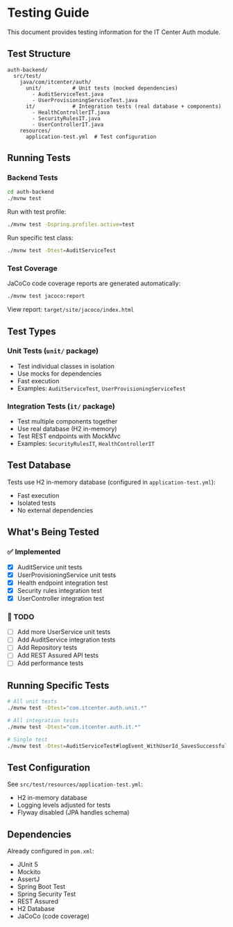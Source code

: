 # Testing Guide

This document provides testing information for the IT Center Auth module.

## Test Structure

```
auth-backend/
  src/test/
    java/com/itcenter/auth/
      unit/          # Unit tests (mocked dependencies)
        - AuditServiceTest.java
        - UserProvisioningServiceTest.java
      it/            # Integration tests (real database + components)
        - HealthControllerIT.java
        - SecurityRulesIT.java
        - UserControllerIT.java
    resources/
      application-test.yml  # Test configuration
```

## Running Tests

### Backend Tests

```bash
cd auth-backend
./mvnw test
```

Run with test profile:
```bash
./mvnw test -Dspring.profiles.active=test
```

Run specific test class:
```bash
./mvnw test -Dtest=AuditServiceTest
```

### Test Coverage

JaCoCo code coverage reports are generated automatically:
```bash
./mvnw test jacoco:report
```

View report: `target/site/jacoco/index.html`

## Test Types

### Unit Tests (`unit/` package)
- Test individual classes in isolation
- Use mocks for dependencies
- Fast execution
- Examples: `AuditServiceTest`, `UserProvisioningServiceTest`

### Integration Tests (`it/` package)
- Test multiple components together
- Use real database (H2 in-memory)
- Test REST endpoints with MockMvc
- Examples: `SecurityRulesIT`, `HealthControllerIT`

## Test Database

Tests use H2 in-memory database (configured in `application-test.yml`):
- Fast execution
- Isolated tests
- No external dependencies

## What's Being Tested

### ✅ Implemented
- [x] AuditService unit tests
- [x] UserProvisioningService unit tests  
- [x] Health endpoint integration test
- [x] Security rules integration test
- [x] UserController integration test

### 📝 TODO
- [ ] Add more UserService unit tests
- [ ] Add AuditService integration tests
- [ ] Add Repository tests
- [ ] Add REST Assured API tests
- [ ] Add performance tests

## Running Specific Tests

```bash
# All unit tests
./mvnw test -Dtest="com.itcenter.auth.unit.*"

# All integration tests  
./mvnw test -Dtest="com.itcenter.auth.it.*"

# Single test
./mvnw test -Dtest=AuditServiceTest#logEvent_WithUserId_SavesSuccessfully
```

## Test Configuration

See `src/test/resources/application-test.yml`:
- H2 in-memory database
- Logging levels adjusted for tests
- Flyway disabled (JPA handles schema)

## Dependencies

Already configured in `pom.xml`:
- JUnit 5
- Mockito
- AssertJ
- Spring Boot Test
- Spring Security Test
- REST Assured
- H2 Database
- JaCoCo (code coverage)

